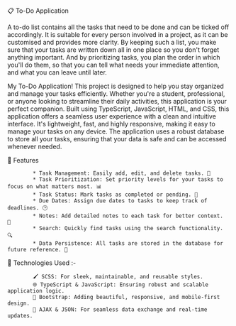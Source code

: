 📋 To-Do Application

A to-do list contains all the tasks that need to be done and can be ticked off accordingly. It is suitable for every person involved in a project, as it can be 
customised and provides more clarity. By keeping such a list, you make sure that your tasks are written down all in one place so you don't forget anything important.
And by prioritizing tasks, you plan the order in which you'll do them, so that you can tell what needs your immediate attention, and what you can leave until later.

My To-Do Application! This project is designed to help you stay organized and manage your tasks efficiently. Whether you're a student, professional, or anyone looking to 
streamline their daily activities, this application is your perfect companion. Built using TypeScript, JavaScript, HTML, and CSS, this application offers a seamless user
experience with a clean and intuitive interface. It's lightweight, fast, and highly responsive, making it easy to manage your tasks on any device. The application uses a 
robust database to store all your tasks, ensuring that your data is safe and can be accessed whenever needed.

🌟 Features

            * Task Management: Easily add, edit, and delete tasks. 📅 
            * Task Prioritization: Set priority levels for your tasks to focus on what matters most. 📊 
            * Task Status: Mark tasks as completed or pending. 🔄 
            * Due Dates: Assign due dates to tasks to keep track of deadlines. 🕒 
            * Notes: Add detailed notes to each task for better context.  📝
            * Search: Quickly find tasks using the search functionality. 🔍
            * Data Persistence: All tasks are stored in the database for future reference. 💾
            
            


🚀 Technologies Used :- 

            🖌 SCSS: For sleek, maintainable, and reusable styles.
            🌐 TypeScript & JavaScript: Ensuring robust and scalable application logic.
            🎨 Bootstrap: Adding beautiful, responsive, and mobile-first design.
            📡 AJAX & JSON: For seamless data exchange and real-time updates.
